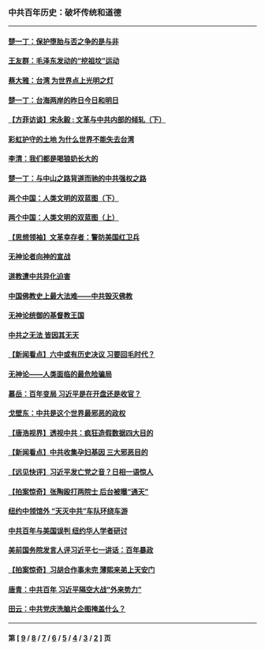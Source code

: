 ### 中共百年历史：破坏传统和道德
---
#### [楚一丁：保护堕胎与否之争的是与非](../../pages/nf1176114/n13815642.md?03080430) 
#### [王友群：毛泽东发动的“挖祖坟”运动](../../pages/nf1176114/n13723639.md?03080430) 
#### [蔡大雅：台湾 为世界点上光明之灯](../../pages/nf1176114/n13531530.md?03080430) 
#### [楚一丁：台海两岸的昨日今日和明日](../../pages/nf1176114/n13531468.md?03080430) 
#### [【方菲访谈】宋永毅 : 文革与中共内部的倾轧（下）](../../pages/nf1176114/n13486836.md?03080430) 
#### [彩虹护守的土地 为什么世界不能失去台湾](../../pages/nf1176114/n13476849.md?03080430) 
#### [李清：我们都是喝狼奶长大的](../../pages/nf1176114/n13471478.md?03080430) 
#### [楚一丁：与中山之路背道而驰的中共强权之路](../../pages/nf1176114/n13437270.md?03080430) 
#### [两个中国：人类文明的双蓝图（下）](../../pages/nf1176114/n13423132.md?03080430) 
#### [两个中国：人类文明的双蓝图（上）](../../pages/nf1176114/n13422687.md?03080430) 
#### [【思想领袖】文革幸存者：警防美国红卫兵](../../pages/nf1176114/n13339289.md?03080430) 
#### [无神论者向神的宣战](../../pages/nf1176114/n13281535.md?03080430) 
#### [道教遭中共异化迫害](../../pages/nf1176114/n13281463.md?03080430) 
#### [中国佛教史上最大法难——中共毁灭佛教](../../pages/nf1176114/n13281397.md?03080430) 
#### [无神论统御的基督教王国](../../pages/nf1176114/n13281280.md?03080430) 
#### [中共之无法 皆因其无天](../../pages/nf1176114/n13281088.md?03080430) 
#### [【新闻看点】六中或有历史决议 习要回毛时代？](../../pages/nf1176114/n13222895.md?03080430) 
#### [无神论——人类面临的最危险骗局](../../pages/nf1176114/n13196137.md?03080430) 
#### [慕岳：百年变局 习近平是在开盘还是收官？](../../pages/nf1176114/n13206516.md?03080430) 
#### [戈壁东：中共是这个世界最邪恶的政权](../../pages/nf1176114/n13085641.md?03080430) 
#### [【唐浩视界】透视中共：疯狂造假数据四大目的](../../pages/nf1176114/n13080590.md?03080430) 
#### [【新闻看点】中共收集孕妇基因 三大邪恶目的](../../pages/nf1176114/n13077182.md?03080430) 
#### [【远见快评】习近平发亡党之音？日相一语惊人](../../pages/nf1176114/n13074809.md?03080430) 
#### [【拍案惊奇】张陶殴打两院士 后台被曝“通天”](../../pages/nf1176114/n13070496.md?03080430) 
#### [纽约中领馆外 “天灭中共”车队环绕车游](../../pages/nf1176114/n13070693.md?03080430) 
#### [中共百年与美国误判 纽约华人学者研讨](../../pages/nf1176114/n13067969.md?03080430) 
#### [美前国务院发言人评习近平七一讲话：百年暴政](../../pages/nf1176114/n13066986.md?03080430) 
#### [【拍案惊奇】习胡合作事未完 薄熙来弟上天安门](../../pages/nf1176114/n13065867.md?03080430) 
#### [唐青：中共百年 习近平隔空大战“外来势力”](../../pages/nf1176114/n13065976.md?03080430) 
#### [田云：中共党庆洗脑片企图掩盖什么？](../../pages/nf1176114/n13064395.md?03080430) 

---
#### 第 [ [9](./9.md?03080430) / [8](./8.md?03080430) / [7](./7.md?03080430) / [6](./6.md?03080430) / [5](./5.md?03080430) / [4](./4.md?03080430) / [3](./3.md?03080430) / [2](./2.md?03080430) ] 页
